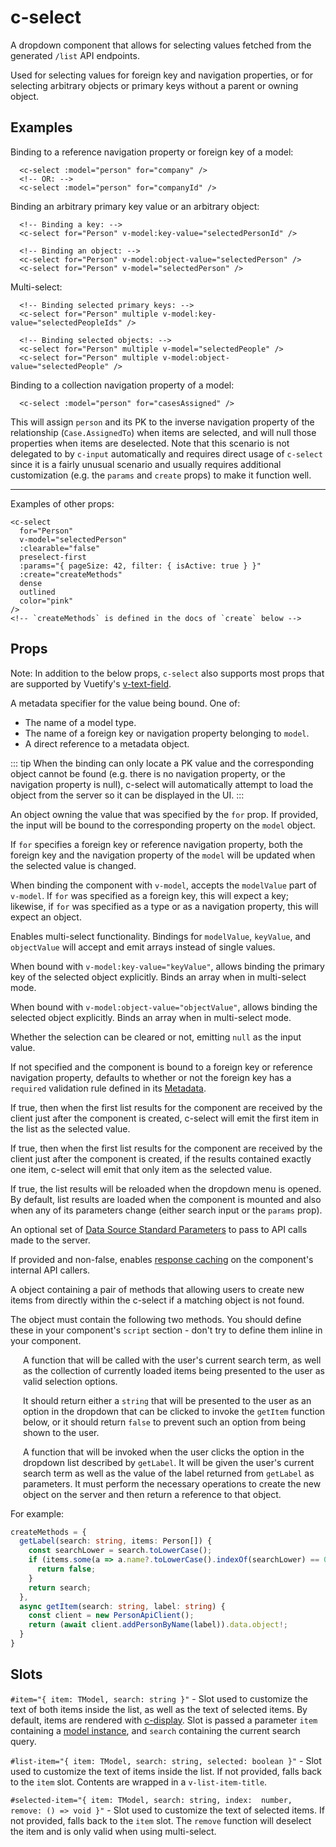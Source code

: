 # c-select

<!-- MARKER:summary -->
    
A dropdown component that allows for selecting values fetched from the generated ``/list`` API endpoints. 

Used for selecting values for foreign key and navigation properties, or for selecting arbitrary objects or primary keys without a parent or owning object.

<!-- MARKER:summary-end -->

## Examples

Binding to a reference navigation property or foreign key of a model:

``` vue-html
  <c-select :model="person" for="company" />
  <!-- OR: -->
  <c-select :model="person" for="companyId" />
```

Binding an arbitrary primary key value or an arbitrary object:

``` vue-html
  <!-- Binding a key: -->
  <c-select for="Person" v-model:key-value="selectedPersonId" />

  <!-- Binding an object: -->
  <c-select for="Person" v-model:object-value="selectedPerson" />
  <c-select for="Person" v-model="selectedPerson" />
```

Multi-select:

``` vue-html
  <!-- Binding selected primary keys: -->
  <c-select for="Person" multiple v-model:key-value="selectedPeopleIds" />

  <!-- Binding selected objects: -->
  <c-select for="Person" multiple v-model="selectedPeople" />
  <c-select for="Person" multiple v-model:object-value="selectedPeople" />
```

Binding to a collection navigation property of a model:

``` vue-html
  <c-select :model="person" for="casesAssigned" />
```

This will assign `person` and its PK to the inverse navigation property of the relationship (`Case.AssignedTo`) when items are selected, and will null those properties when items are deselected. Note that this scenario is not delegated to by `c-input` automatically and requires direct usage of `c-select` since it is a fairly unusual scenario and usually requires additional customization (e.g. the `params` and `create` props) to make it function well.

----

Examples of other props:

``` vue-html
<c-select 
  for="Person" 
  v-model="selectedPerson"
  :clearable="false"
  preselect-first
  :params="{ pageSize: 42, filter: { isActive: true } }"
  :create="createMethods"
  dense
  outlined
  color="pink"
/>
<!-- `createMethods` is defined in the docs of `create` below -->
```

## Props

Note: In addition to the below props, `c-select` also supports most props that are supported by Vuetify's [v-text-field](https://vuetifyjs.com/en/components/text-fields/).

<Prop def="for: string | Value | Property | ModelType" lang="ts" />

A metadata specifier for the value being bound. One of:

- The name of a model type.
- The name of a foreign key or navigation property belonging to `model`. 
- A direct reference to a metadata object.

::: tip
When the binding can only locate a PK value and the corresponding object cannot be found (e.g. there is no navigation property, or the navigation property is null), c-select will automatically attempt to load the object from the server so it can be displayed in the UI.
:::

<Prop def="model?: Model" lang="ts" />

An object owning the value that was specified by the `for` prop. If provided, the input will be bound to the corresponding property on the `model` object.

If `for` specifies a foreign key or reference navigation property, both the foreign key and the navigation property of the `model` will be updated when the selected value is changed.

<Prop def="modelValue?: any" lang="ts" />

When binding the component with ``v-model``, accepts the ``modelValue`` part of ``v-model``. If `for` was specified as a foreign key, this will expect a key; likewise, if `for` was specified as a type or as a navigation property, this will expect an object.

<Prop def="multiple?: boolean" lang="ts" />

Enables multi-select functionality. Bindings for `modelValue`, `keyValue`, and `objectValue` will accept and emit arrays instead of single values.

<Prop def="keyValue?: TKey
'onUpdate:keyValue': (value: TKey) => void" lang="ts" />

When bound with `v-model:key-value="keyValue"`, allows binding the primary key of the selected object explicitly. Binds an array when in multi-select mode.

<Prop def="objectValue?: TModel
'onUpdate:objectValue': (value: TModel) => void" lang="ts" />

When bound with `v-model:object-value="objectValue"`, allows binding the selected object explicitly. Binds an array when in multi-select mode.

<Prop def="clearable?: boolean" lang="ts" />

Whether the selection can be cleared or not, emitting `null` as the input value.

If not specified and the component is bound to a foreign key or reference navigation property, defaults to whether or not the foreign key has a ``required`` validation rule defined in its [Metadata](/stacks/vue/layers/metadata.md).

<Prop def="preselectFirst?: boolean = false" lang="ts" />

If true, then when the first list results for the component are received by the client just after the component is created, c-select will emit the first item in the list as the selected value.

<Prop def="preselectSingle?: boolean = false" lang="ts" />

If true, then when the first list results for the component are received by the client just after the component is created, if the results contained exactly one item, c-select will emit that only item as the selected value.

<Prop def="reloadOnOpen?: boolean = false" lang="ts" />

If true, the list results will be reloaded when the dropdown menu is opened. By default, list results are loaded when the component is mounted and also when any of its parameters change (either search input or the `params` prop).

<Prop def="params?: ListParameters" lang="ts" />

An optional set of [Data Source Standard Parameters](/modeling/model-components/data-sources.md#standard-parameters) to pass to API calls made to the server.

<Prop def="cache?: ResponseCachingConfiguration | boolean" lang="ts" />

If provided and non-false, enables [response caching](/stacks/vue/layers/api-clients.md#response-caching) on the component's internal API callers.

<Prop def="create?: {
  getLabel: (search: string, items: TModel[]) => string | false,
  getItem: (search: string, label: string) => Promise<TModel>
}" lang="ts" />

A object containing a pair of methods that allowing users to create new items from directly within the c-select if a matching object is not found. 

The object must contain the following two methods. You should define these in your component's ``script`` section - don't try to define them inline in your component.

<div style="margin-left: 20px">

<Prop def="create.getLabel: (search: string, items: TModel[]) => string | false" lang="ts" id="member-create-getLabel" />

A function that will be called with the user's current search term, as well as the collection of currently loaded items being presented to the user as valid selection options.

It should return either a `string` that will be presented to the user as an option in the dropdown that can be clicked to invoke the `getItem` function below, or it should return `false` to prevent such an option from being shown to the user.

<Prop def="create.getItem: (search: string, label: string) => Promise<TModel>" lang="ts" id="member-create-getItem"  />

A function that will be invoked when the user clicks the option in the dropdown list described by `getLabel`. It will be given the user's current search term as well as the value of the label returned from `getLabel` as parameters. It must perform the necessary operations to create the new object on the server and then return a reference to that object.

</div>

For example:

```ts
createMethods = {
  getLabel(search: string, items: Person[]) {
    const searchLower = search.toLowerCase();
    if (items.some(a => a.name?.toLowerCase().indexOf(searchLower) == 0)) {
      return false;
    }
    return search;
  },
  async getItem(search: string, label: string) {
    const client = new PersonApiClient();
    return (await client.addPersonByName(label)).data.object!;
  }
}
```

## Slots

`#item="{ item: TModel, search: string }"` - Slot used to customize the text of both items inside the list, as well as the text of selected items. By default, items are rendered with [c-display](/stacks/vue/coalesce-vue-vuetify/components/c-display.md). Slot is passed a parameter `item` containing a [model instance](/stacks/vue/layers/models.md), and `search` containing the current search query.

`#list-item="{ item: TModel, search: string, selected: boolean }"` - Slot used to customize the text of items inside the list. If not provided, falls back to the `item` slot. Contents are wrapped in a `v-list-item-title`.

`#selected-item="{ item: TModel, search: string, index:  number, remove: () => void }"` - Slot used to customize the text of selected items. If not provided, falls back to the `item` slot. The `remove` function will deselect the item and is only valid when using multi-select.